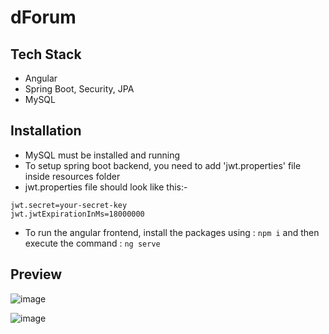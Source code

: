 # dForum

## Tech Stack

- Angular
- Spring Boot, Security, JPA
- MySQL

## Installation

- MySQL must be installed and running
- To setup spring boot backend, you need to add 'jwt.properties' file inside resources folder
- jwt.properties file should look like this:-

```
jwt.secret=your-secret-key
jwt.jwtExpirationInMs=18000000
```

- To run the angular frontend, install the packages using : `npm i` and then execute the command : `ng serve`

## Preview

![image](https://github.com/abhishek7997/dforum/assets/68701271/217ec85a-73a3-45e5-bfec-78c921f34f4a)

![image](https://github.com/abhishek7997/dforum/assets/68701271/31c111a4-ef14-419a-bb2d-70e5330421f2)
